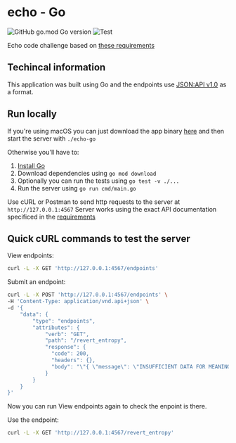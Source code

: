# echo - Go

![GitHub go.mod Go version](https://img.shields.io/github/go-mod/go-version/Alvaroalonsobabbel/echo-go) ![Test](https://github.com/Alvaroalonsobabbel/echo-go/actions/workflows/test.yml/badge.svg)

Echo code challenge based on [these requirements](echo.md)

## Techincal information

This application was built using Go and the endpoints use [JSON:API v1.0](https://jsonapi.org/) as a format.

## Run locally

If you're using macOS you can just download the app binary [here](https://github.com/Alvaroalonsobabbel/echo-go/releases/latest/download/echo-go) and then start the server with `./echo-go`

Otherwise you'll have to:

1. [Install Go](https://go.dev/doc/install)
2. Download dependencies using `go mod download`
3. Optionally you can run the tests using `go test -v ./...`
4. Run the server using `go run cmd/main.go`

Use cURL or Postman to send http requests to the server at `http://127.0.0.1:4567`
Server works using the exact API documentation specificed in the [requirements](echo.md#examples)

## Quick cURL commands to test the server

View endpoints:

```bash
curl -L -X GET 'http://127.0.0.1:4567/endpoints' 
```

Submit an endpoint:

```bash
curl -L -X POST 'http://127.0.0.1:4567/endpoints' \
-H 'Content-Type: application/vnd.api+json' \
-d '{
    "data": {
        "type": "endpoints",
        "attributes": {
            "verb": "GET",
            "path": "/revert_entropy",
            "response": {
              "code": 200,
              "headers": {},
              "body": "\"{ \"message\": \"INSUFFICIENT DATA FOR MEANINGFUL ANSWER\" }\""
            }
        }
    }
}'
```

Now you can run View endpoints again to check the enpoint is there.

Use the endpoint:

```bash
curl -L -X GET 'http://127.0.0.1:4567/revert_entropy' 
```

